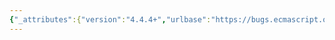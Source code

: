 ```yaml
---
{"_attributes":{"version":"4.4.4+","urlbase":"https://bugs.ecmascript.org/","maintainer":"dherman@mozilla.com"},"bug":{"bug_id":3785,"creation_ts":"2015-02-06 03:39:00 -0800","short_desc":"22.1.5.2.1, 23.1.5.2.1, 23.2.5.2.1: Use CreateArrayFromList in {Array, Map, Set}Iterator#next() ?","delta_ts":"2015-02-12 12:17:40 -0800","product":"Draft for 6th Edition","component":"technical issue","version":"Rev 32: February 2, 2015 Draft","rep_platform":"All","op_sys":"All","bug_status":"RESOLVED","resolution":"FIXED","priority":"Normal","bug_severity":"enhancement","everconfirmed":true,"reporter":{"uid":"andrebargull","name":"André Bargull"},"assigned_to":{"uid":"allen","name":"Allen Wirfs-Brock"},"long_desc":[{"commentid":12182,"comment_count":0,"who":{"uid":"andrebargull","name":"André Bargull"},"bug_when":"2015-02-06 03:39:25 -0800","thetext":"The next() methods can be simplified when CreateArrayFromList is used instead of manually calling ArrayCreate + CreateDataProperty. \n\n\n22.1.5.2.1 %ArrayIteratorPrototype%.next( )\n- steps 17.b-e\n\n> Let result be CreateArrayFromList(« index, elementValue »).\n\n\n23.1.5.2.1 %MapIteratorPrototype%.next ( )\n- steps 10.d.iii.2-5\n\n> Let result be CreateArrayFromList(« e.[[key]], e.[[value]] »).\n\n\n23.2.5.2.1 %SetIteratorPrototype%.next ( )\n- steps 10.d.i.1-4\n\n> Let result be CreateArrayFromList(« e, e »)."},{"commentid":12193,"comment_count":1,"who":{"uid":"allen","name":"Allen Wirfs-Brock"},"bug_when":"2015-02-06 10:41:09 -0800","thetext":"fixed in rev33 editor's draft\n\nstrangely enough, I had the same idea the afternoon before you submitted this."},{"commentid":12448,"comment_count":2,"who":{"uid":"allen","name":"Allen Wirfs-Brock"},"bug_when":"2015-02-12 12:17:40 -0800","thetext":"fixed in rev33"}]}}
---
```

